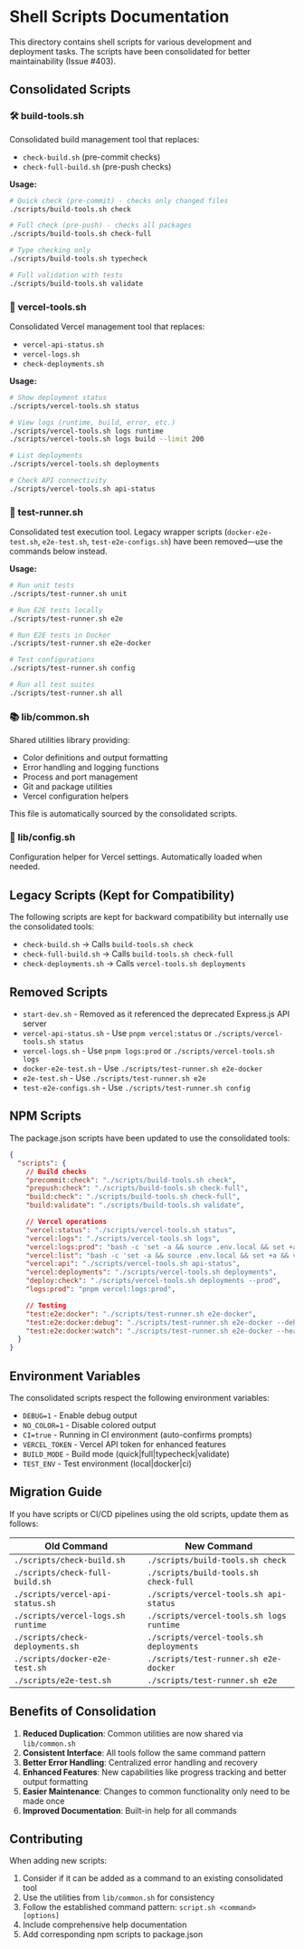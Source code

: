 # Shell Scripts Documentation

This directory contains shell scripts for various development and deployment tasks. The scripts have been consolidated for better maintainability (Issue #403).

## Consolidated Scripts

### 🛠️ build-tools.sh

Consolidated build management tool that replaces:

- `check-build.sh` (pre-commit checks)
- `check-full-build.sh` (pre-push checks)

**Usage:**

```bash
# Quick check (pre-commit) - checks only changed files
./scripts/build-tools.sh check

# Full check (pre-push) - checks all packages
./scripts/build-tools.sh check-full

# Type checking only
./scripts/build-tools.sh typecheck

# Full validation with tests
./scripts/build-tools.sh validate
```

### 🚀 vercel-tools.sh

Consolidated Vercel management tool that replaces:

- `vercel-api-status.sh`
- `vercel-logs.sh`
- `check-deployments.sh`

**Usage:**

```bash
# Show deployment status
./scripts/vercel-tools.sh status

# View logs (runtime, build, error, etc.)
./scripts/vercel-tools.sh logs runtime
./scripts/vercel-tools.sh logs build --limit 200

# List deployments
./scripts/vercel-tools.sh deployments

# Check API connectivity
./scripts/vercel-tools.sh api-status
```

### 🧪 test-runner.sh

Consolidated test execution tool. Legacy wrapper scripts (`docker-e2e-test.sh`, `e2e-test.sh`, `test-e2e-configs.sh`) have been removed—use the commands below instead.

**Usage:**

```bash
# Run unit tests
./scripts/test-runner.sh unit

# Run E2E tests locally
./scripts/test-runner.sh e2e

# Run E2E tests in Docker
./scripts/test-runner.sh e2e-docker

# Test configurations
./scripts/test-runner.sh config

# Run all test suites
./scripts/test-runner.sh all
```

### 📚 lib/common.sh

Shared utilities library providing:

- Color definitions and output formatting
- Error handling and logging functions
- Process and port management
- Git and package utilities
- Vercel configuration helpers

This file is automatically sourced by the consolidated scripts.

### 📝 lib/config.sh

Configuration helper for Vercel settings. Automatically loaded when needed.

## Legacy Scripts (Kept for Compatibility)

The following scripts are kept for backward compatibility but internally use the consolidated tools:

- `check-build.sh` → Calls `build-tools.sh check`
- `check-full-build.sh` → Calls `build-tools.sh check-full`
- `check-deployments.sh` → Calls `vercel-tools.sh deployments`

## Removed Scripts

- `start-dev.sh` - Removed as it referenced the deprecated Express.js API server
- `vercel-api-status.sh` - Use `pnpm vercel:status` or `./scripts/vercel-tools.sh status`
- `vercel-logs.sh` - Use `pnpm logs:prod` or `./scripts/vercel-tools.sh logs`
- `docker-e2e-test.sh` - Use `./scripts/test-runner.sh e2e-docker`
- `e2e-test.sh` - Use `./scripts/test-runner.sh e2e`
- `test-e2e-configs.sh` - Use `./scripts/test-runner.sh config`

## NPM Scripts

The package.json scripts have been updated to use the consolidated tools:

```json
{
  "scripts": {
    // Build checks
    "precommit:check": "./scripts/build-tools.sh check",
    "prepush:check": "./scripts/build-tools.sh check-full",
    "build:check": "./scripts/build-tools.sh check-full",
    "build:validate": "./scripts/build-tools.sh validate",

    // Vercel operations
    "vercel:status": "./scripts/vercel-tools.sh status",
    "vercel:logs": "./scripts/vercel-tools.sh logs",
    "vercel:logs:prod": "bash -c 'set -a && source .env.local && set +a && vercel logs \"$VERCEL_PRODUCTION_URL\"'",
    "vercel:list": "bash -c 'set -a && source .env.local && set +a && vercel list \"$VERCEL_PROJECT_NAME\"'",
    "vercel:api": "./scripts/vercel-tools.sh api-status",
    "vercel:deployments": "./scripts/vercel-tools.sh deployments",
    "deploy:check": "./scripts/vercel-tools.sh deployments --prod",
    "logs:prod": "pnpm vercel:logs:prod",

    // Testing
    "test:e2e:docker": "./scripts/test-runner.sh e2e-docker",
    "test:e2e:docker:debug": "./scripts/test-runner.sh e2e-docker --debug",
    "test:e2e:docker:watch": "./scripts/test-runner.sh e2e-docker --headed"
  }
}
```

## Environment Variables

The consolidated scripts respect the following environment variables:

- `DEBUG=1` - Enable debug output
- `NO_COLOR=1` - Disable colored output
- `CI=true` - Running in CI environment (auto-confirms prompts)
- `VERCEL_TOKEN` - Vercel API token for enhanced features
- `BUILD_MODE` - Build mode (quick|full|typecheck|validate)
- `TEST_ENV` - Test environment (local|docker|ci)

## Migration Guide

If you have scripts or CI/CD pipelines using the old scripts, update them as follows:

| Old Command                        | New Command                              |
| ---------------------------------- | ---------------------------------------- |
| `./scripts/check-build.sh`         | `./scripts/build-tools.sh check`         |
| `./scripts/check-full-build.sh`    | `./scripts/build-tools.sh check-full`    |
| `./scripts/vercel-api-status.sh`   | `./scripts/vercel-tools.sh api-status`   |
| `./scripts/vercel-logs.sh runtime` | `./scripts/vercel-tools.sh logs runtime` |
| `./scripts/check-deployments.sh`   | `./scripts/vercel-tools.sh deployments`  |
| `./scripts/docker-e2e-test.sh`     | `./scripts/test-runner.sh e2e-docker`    |
| `./scripts/e2e-test.sh`            | `./scripts/test-runner.sh e2e`           |

## Benefits of Consolidation

1. **Reduced Duplication**: Common utilities are now shared via `lib/common.sh`
2. **Consistent Interface**: All tools follow the same command pattern
3. **Better Error Handling**: Centralized error handling and recovery
4. **Enhanced Features**: New capabilities like progress tracking and better output formatting
5. **Easier Maintenance**: Changes to common functionality only need to be made once
6. **Improved Documentation**: Built-in help for all commands

## Contributing

When adding new scripts:

1. Consider if it can be added as a command to an existing consolidated tool
2. Use the utilities from `lib/common.sh` for consistency
3. Follow the established command pattern: `script.sh <command> [options]`
4. Include comprehensive help documentation
5. Add corresponding npm scripts to package.json
